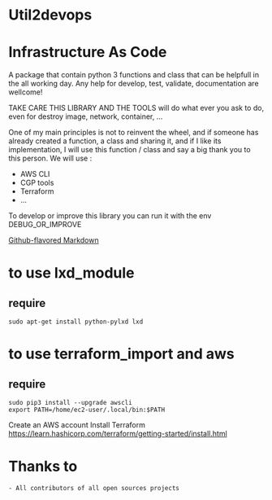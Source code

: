 # Util2devops

# Infrastructure As Code

A package that contain python 3 functions and class that can be helpfull in the 
all working day. Any help for develop, test, validate, documentation are 
wellcome!

TAKE CARE THIS LIBRARY AND THE TOOLS will do what ever you ask to do, even for 
destroy image, network, container, ...

One of my main principles is not to reinvent the wheel, and if someone has 
already created a function, a class and sharing it, and if I like its implementation, 
I will use this function / class and say a big thank you to this person.
We will use :
- AWS CLI
- CGP tools
- Terraform
- ...

To develop or improve this library you can run it with the env DEBUG_OR_IMPROVE


[Github-flavored Markdown](https://guides.github.com/features/mastering-markdown/)

# to use lxd_module
## require
```shell
sudo apt-get install python-pylxd lxd
```


# to use terraform_import and aws
## require
```shell
sudo pip3 install --upgrade awscli
export PATH=/home/ec2-user/.local/bin:$PATH
```
Create an AWS account
Install Terraform
https://learn.hashicorp.com/terraform/getting-started/install.html

# Thanks to
    - All contributors of all open sources projects
    